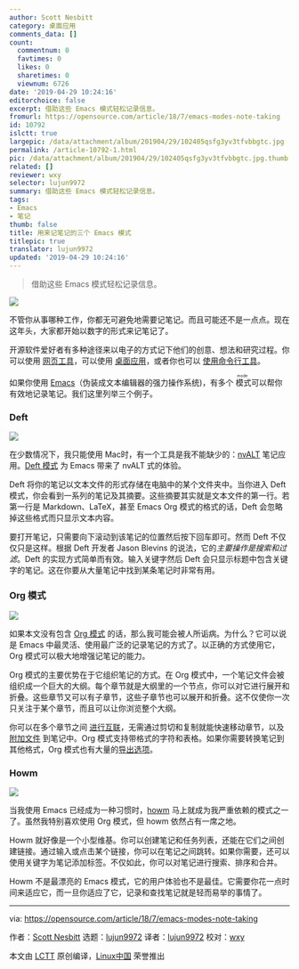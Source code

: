 ```yaml
---
author: Scott Nesbitt
category: 桌面应用
comments_data: []
count:
  commentnum: 0
  favtimes: 0
  likes: 0
  sharetimes: 0
  viewnum: 6726
date: '2019-04-29 10:24:16'
editorchoice: false
excerpt: 借助这些 Emacs 模式轻松记录信息。
fromurl: https://opensource.com/article/18/7/emacs-modes-note-taking
id: 10792
islctt: true
largepic: /data/attachment/album/201904/29/102405qsfg3yv3tfvbbgtc.jpg
permalink: /article-10792-1.html
pic: /data/attachment/album/201904/29/102405qsfg3yv3tfvbbgtc.jpg.thumb.jpg
related: []
reviewer: wxy
selector: lujun9972
summary: 借助这些 Emacs 模式轻松记录信息。
tags:
- Emacs
- 笔记
thumb: false
title: 用来记笔记的三个 Emacs 模式
titlepic: true
translator: lujun9972
updated: '2019-04-29 10:24:16'
---
```



> 
> 借助这些 Emacs 模式轻松记录信息。
> 
> 
> 


![](/data/attachment/album/201904/29/102405qsfg3yv3tfvbbgtc.jpg)


不管你从事哪种工作，你都无可避免地需要记笔记。而且可能还不是一点点。现在这年头，大家都开始以数字的形式来记笔记了。


开源软件爱好者有多种途径来以电子的方式记下他们的创意、想法和研究过程。你可以使用 [网页工具](https://opensource.com/alternatives/evernote)，可以使用 [桌面应用](https://opensource.com/life/16/9/4-desktop-note-taking-applications)，或者你也可以 [使用命令行工具](https://opensource.com/article/18/3/command-line-note-taking-applications)。


如果你使用 [Emacs](https://www.gnu.org/software/emacs/)（伪装成文本编辑器的强力操作系统)，有多个<ruby> 模式 <rt>  mode </rt></ruby>可以帮你有效地记录笔记。我们这里列举三个例子。


### Deft


![](/data/attachment/album/201904/29/102422wcugyhvpykc44ts4.png)


在少数情况下，我只能使用 Mac时，有一个工具是我不能缺少的：[nvALT](http://brettterpstra.com/projects/nvalt/) 笔记应用。[Deft 模式](https://jblevins.org/projects/deft/) 为 Emacs 带来了 nvALT 式的体验。


Deft 将你的笔记以文本文件的形式存储在电脑中的某个文件夹中。当你进入 Deft 模式，你会看到一系列的笔记及其摘要。这些摘要其实就是文本文件的第一行。若第一行是 Markdown、LaTeX，甚至 Emacs Org 模式的格式的话，Deft 会忽略掉这些格式而只显示文本内容。


要打开笔记，只需要向下滚动到该笔记的位置然后按下回车即可。然而 Deft 不仅仅只是这样。根据 Deft 开发者 Jason Blevins 的说法，它的*主要操作是搜索和过滤*。Deft 的实现方式简单而有效。输入关键字然后 Deft 会只显示标题中包含关键字的笔记。这在你要从大量笔记中找到某条笔记时非常有用。


### Org 模式


![](/data/attachment/album/201904/29/102423cuzxdmtxiuyy2tjy.png)


如果本文没有包含 [Org 模式](https://orgmode.org/) 的话，那么我可能会被人所诟病。为什么？它可以说是 Emacs 中最灵活、使用最广泛的记录笔记的方式了。以正确的方式使用它，Org 模式可以极大地增强记笔记的能力。


Org 模式的主要优势在于它组织笔记的方式。在 Org 模式中，一个笔记文件会被组织成一个巨大的大纲。每个章节就是大纲里的一个节点，你可以对它进行展开和折叠。这些章节又可以有子章节，这些子章节也可以展开和折叠。这不仅使你一次只关注于某个章节，而且可以让你浏览整个大纲。


你可以在多个章节之间 [进行互联](https://orgmode.org/org.html#Hyperlinks)，无需通过剪切和复制就能快速移动章节，以及 [附加文件](https://orgmode.org/org.html#Attachments) 到笔记中。Org 模式支持带格式的字符和表格。如果你需要转换笔记到其他格式，Org 模式也有大量的[导出选项](https://orgmode.org/org.html#Exporting)。


### Howm


![](/data/attachment/album/201904/29/102425lkm14gtxjk5vk8te.png)


当我使用 Emacs 已经成为一种习惯时，[howm](https://howm.osdn.jp/) 马上就成为我严重依赖的模式之一了。虽然我特别喜欢使用 Org 模式，但 howm 依然占有一席之地。


Howm 就好像是一个小型维基。你可以创建笔记和任务列表，还能在它们之间创建链接。通过输入或点击某个链接，你可以在笔记之间跳转。如果你需要，还可以使用关键字为笔记添加标签。不仅如此，你可以对笔记进行搜索、排序和合并。


Howm 不是最漂亮的 Emacs 模式，它的用户体验也不是最佳。它需要你花一点时间来适应它，而一旦你适应了它，记录和查找笔记就是轻而易举的事情了。




---


via: <https://opensource.com/article/18/7/emacs-modes-note-taking>


作者：[Scott Nesbitt](https://opensource.com/users/scottnesbitt) 选题：[lujun9972](https://github.com/lujun9972) 译者：[lujun9972](https://github.com/lujun9972) 校对：[wxy](https://github.com/wxy)


本文由 [LCTT](https://github.com/LCTT/TranslateProject) 原创编译，[Linux中国](https://linux.cn/) 荣誉推出